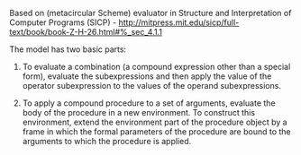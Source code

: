 Based on (metacircular Scheme) evaluator in Structure and
Interpretation of Computer Programs (SICP) -
http://mitpress.mit.edu/sicp/full-text/book/book-Z-H-26.html#%_sec_4.1.1

The model has two basic parts:

1. To evaluate a combination (a compound expression other than a special form), evaluate the subexpressions and then apply the value of the operator subexpression to the values of the operand subexpressions.

2. To apply a compound procedure to a set of arguments, evaluate the body of the procedure in a new environment. To construct this environment, extend the environment part of the procedure object by a frame in which the formal parameters of the procedure are bound to the arguments to which the procedure is applied.

